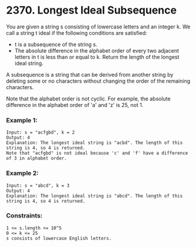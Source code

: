 # 2370. Longest Ideal Subsequence

You are given a string s consisting of lowercase letters and an integer k. We call a string t ideal if the following conditions are satisfied:

* t is a subsequence of the string s.
* The absolute difference in the alphabet order of every two adjacent letters in t is less than or equal to k.
Return the length of the longest ideal string.

A subsequence is a string that can be derived from another string by deleting some or no characters without changing the order of the remaining characters.

Note that the alphabet order is not cyclic. For example, the absolute difference in the alphabet order of 'a' and 'z' is 25, not 1.

 

### Example 1:
```
Input: s = "acfgbd", k = 2
Output: 4
Explanation: The longest ideal string is "acbd". The length of this string is 4, so 4 is returned.
Note that "acfgbd" is not ideal because 'c' and 'f' have a difference of 3 in alphabet order.
```
### Example 2:
```
Input: s = "abcd", k = 3
Output: 4
Explanation: The longest ideal string is "abcd". The length of this string is 4, so 4 is returned.
```
 

### Constraints:
```
1 <= s.length <= 10^5
0 <= k <= 25
s consists of lowercase English letters.
```
